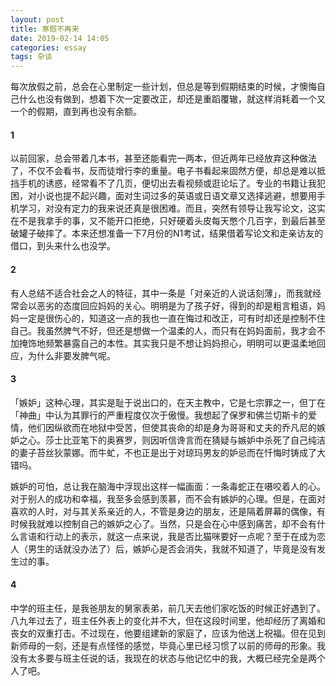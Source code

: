 ```yaml
---
layout: post
title: 寒假不再来
date: 2019-02-14 14:05
categories: essay
tags: 杂谈
---
```


每次放假之前，总会在心里制定一些计划，但总是等到假期结束的时候，才懊悔自己什么也没有做到，想着下次一定要改正，却还是重蹈覆辙，就这样消耗着一个又一个的假期，直到再也没有余额。

#### 1

以前回家，总会带着几本书，甚至还能看完一两本，但近两年已经放弃这种做法了，不仅不会看书，反而徒增行李的重量。电子书看起来固然方便，却总是难以抵挡手机的诱惑，经常看不了几页，便切出去看视频或逛论坛了。专业的书籍让我犯困，对小说也提不起兴趣，面对生词过多的英语或日语文章又选择逃避，想要用手机学习，对没有定力的我来说还真是很困难。而且，突然有领导让我写论文，这实在不是我拿手的事，又不能开口拒绝，只好硬着头皮每天憋个几百字，到最后甚至破罐子破摔了。本来还想准备一下7月份的N1考试，结果借着写论文和走亲访友的借口，到头来什么也没学。

#### 2

有人总结不适合社会之人的特征，其中一条是「对亲近的人说话刻薄」，而我就经常会以恶劣的态度回应妈妈的关心。明明是为了孩子好，得到的却是粗言粗语，妈妈一定是很伤心的，知道这一点的我也一直在悔过和改正，可有时却还是控制不住自己。我虽然脾气不好，但还是想做一个温柔的人，而只有在妈妈面前，我才会不加掩饰地频繁暴露自己的本性。其实我只是不想让妈妈担心，明明可以更温柔地回应，为什么非要发脾气呢。

#### 3

「嫉妒」这种心理，其实是耻于说出口的，在天主教中，它是七宗罪之一，但丁在「神曲」中认为其罪行的严重程度仅次于傲慢。我想起了保罗和佛兰切斯卡的爱情，他们因纵欲而在地狱中受苦，但使其丧命的却是身为哥哥和丈夫的乔凡尼的嫉妒之心。莎士比亚笔下的奥赛罗，则因听信谗言而在猜疑与嫉妒中杀死了自己纯洁的妻子苔丝狄蒙娜。而牛虻，不也正是出于对琼玛男友的妒忌而在忏悔时铸成了大错吗。

嫉妒的可怕，总让我在脑海中浮现出这样一幅画面：一条毒蛇正在嗫咬着人的心。对于别人的成功和幸福，我至多会感到羡慕，而不会有嫉妒的心理。但是，在面对喜欢的人时，对与其关系亲近的人，不管是身边的朋友，还是隔着屏幕的偶像，有时候我就难以控制自己的嫉妒之心了。当然，只是会在心中感到痛苦，却不会有什么言语和行动上的表示，就这一点来说，我是否比猫咪要好一点呢？至于在成为恋人（男生的话就没办法了）后，嫉妒心是否会消失，我就不知道了，毕竟是没有发生过的事。

#### 4

中学的班主任，是我爸朋友的舅家表弟，前几天去他们家吃饭的时候正好遇到了。八九年过去了，班主任外表上的变化并不大，但在这段时间里，他却经历了离婚和丧女的双重打击。不过现在，他要组建新的家庭了，应该为他送上祝福。但在见到新师母的一刻，还是有点怪怪的感觉，毕竟心里已经习惯了以前的师母的形象。我没有太多要与班主任说的话，我现在的状态与他记忆中的我，大概已经完全是两个人了吧。